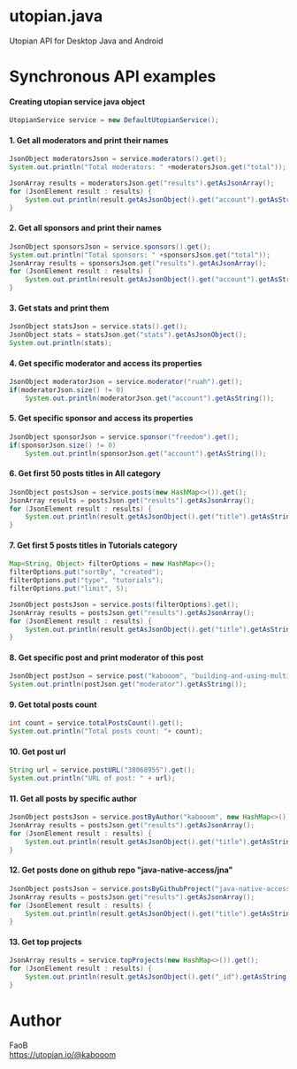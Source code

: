 # utopian.java #

Utopian API for Desktop Java and Android

# Synchronous API examples #

####  Creating utopian service java object
``` Java
UtopianService service = new DefaultUtopianService();
```

#### 1. Get all moderators and print their names
``` Java
JsonObject moderatorsJson = service.moderators().get();
System.out.println("Total moderators: " +moderatorsJson.get("total"));

JsonArray results = moderatorsJson.get("results").getAsJsonArray();
for (JsonElement result : results) {
    System.out.println(result.getAsJsonObject().get("account").getAsString());
}
```
#### 2. Get all sponsors and print their names
``` Java
JsonObject sponsorsJson = service.sponsors().get();
System.out.println("Total sponsors: " +sponsorsJson.get("total"));
JsonArray results = sponsorsJson.get("results").getAsJsonArray();
for (JsonElement result : results) {
    System.out.println(result.getAsJsonObject().get("account").getAsString());
}
```
#### 3.  Get stats and print them
``` Java
JsonObject statsJson = service.stats().get();
JsonObject stats = statsJson.get("stats").getAsJsonObject();
System.out.println(stats);
```
#### 4.  Get specific moderator and access its properties
``` Java
JsonObject moderatorJson = service.moderator("ruah").get();
if(moderatorJson.size() != 0)
    System.out.println(moderatorJson.get("account").getAsString());
```
#### 5.  Get specific sponsor and access its properties
``` Java
JsonObject sponsorJson = service.sponsor("freedom").get();
if(sponsorJson.size() != 0)
    System.out.println(sponsorJson.get("account").getAsString());
```
#### 6.  Get first 50 posts titles in All category
``` Java
JsonObject postsJson = service.posts(new HashMap<>()).get();
JsonArray results = postsJson.get("results").getAsJsonArray();
for (JsonElement result : results) {
    System.out.println(result.getAsJsonObject().get("title").getAsString());
}
```
#### 7.  Get first 5 posts titles in Tutorials category
``` Java
Map<String, Object> filterOptions = new HashMap<>();
filterOptions.put("sortBy", "created");
filterOptions.put("type", "tutorials");
filterOptions.put("limit", 5);

JsonObject postsJson = service.posts(filterOptions).get();
JsonArray results = postsJson.get("results").getAsJsonArray();
for (JsonElement result : results) {
    System.out.println(result.getAsJsonObject().get("title").getAsString());
}
```
#### 8.  Get specific post and print moderator of this post
``` Java
JsonObject postJson = service.post("kabooom", "building-and-using-multiple-android-shared-libraries").get();
System.out.println(postJson.get("moderator").getAsString());
```
#### 9.  Get total posts count
``` Java
int count = service.totalPostsCount().get();
System.out.println("Total posts count: "+ count);
```
#### 10.  Get post url
``` Java
String url = service.postURL("38068955").get();
System.out.println("URL of post: " + url);
```
#### 11.  Get all posts by specific author
``` Java
JsonObject postsJson = service.postByAuthor("kabooom", new HashMap<>()).get();
JsonArray results = postsJson.get("results").getAsJsonArray();
for (JsonElement result : results) {
    System.out.println(result.getAsJsonObject().get("title").getAsString());
}
```
#### 12.  Get posts done on github repo "java-native-access/jna"
``` Java
JsonObject postsJson = service.postsByGithubProject("java-native-access/jna", new HashMap<>()).get();
JsonArray results = postsJson.get("results").getAsJsonArray();
for (JsonElement result : results) {
    System.out.println(result.getAsJsonObject().get("title").getAsString());
}
```
#### 13.  Get top projects
``` Java
JsonArray results = service.topProjects(new HashMap<>()).get();
for (JsonElement result : results) {
    System.out.println(result.getAsJsonObject().get("_id").getAsString());
}
```



# Author #

FaoB  
https://utopian.io/@kabooom
